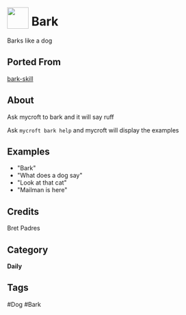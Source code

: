 # <img src="https://raw.githack.com/FortAwesome/Font-Awesome/master/svgs/solid/dog.svg" card_color="#40DBB0" width="50" height="50" style="vertical-align:bottom"/> Bark
Barks like a dog

## Ported From
[bark-skill](https://github.com/padresb/bark-skill/tree/bf31ed404a597289ba24132494b82ff7e26397d4)

## About
Ask mycroft to bark and it will say ruff

Ask `mycroft bark help` and mycroft will display the examples

## Examples
* "Bark"
* "What does a dog say"
* "Look at that cat"
* "Mailman is here"

## Credits
Bret Padres

## Category
**Daily**

## Tags
#Dog
#Bark


